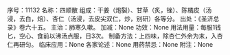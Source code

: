 序号：11132
名称：四顺散
组成：干姜（炮裂）、甘草（炙，锉）、陈橘皮（汤浸，去白，焙）、杏仁（汤浸，去皮尖双仁，炒，别研）各等分。
出处：《圣济总录》卷六十五。
主治：肺寒久嗽。
加减：None
功效：None
用法用量：每服1钱匕，空心、食前以沸汤点服，日3次。
制备方法：上四味，除杏仁外余为末，入杏仁再研匀。
临床应用：None
各家论述：None
用药禁忌：None
附注：None
